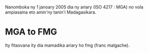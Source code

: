 Nanomboka ny 1 janoary 2005 dia ny ariary (ISO 4217 : MGA) no vola ampiasaina eto amin'ny tanin'i Madagasikara.

# MGA to FMG

Ity fitaovana ity dia mamadika ariary ho fmg (franc malgache).
